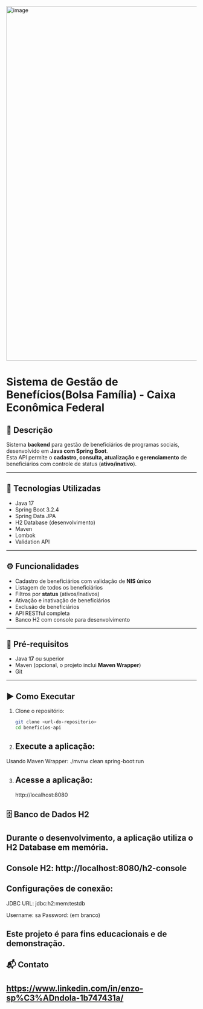 <img width="1141" height="937" alt="image" src="https://github.com/user-attachments/assets/fcebdc07-8cf6-46db-b7a9-b4aaf8a0618c" />

# Sistema de Gestão de Benefícios(Bolsa Família) - Caixa Econômica Federal

## 📌 Descrição
Sistema **backend** para gestão de beneficiários de programas sociais, desenvolvido em **Java com Spring Boot**.  
Esta API permite o **cadastro, consulta, atualização e gerenciamento** de beneficiários com controle de status (**ativo/inativo**).

---

## 🚀 Tecnologias Utilizadas
- Java 17  
- Spring Boot 3.2.4  
- Spring Data JPA  
- H2 Database (desenvolvimento)  
- Maven  
- Lombok  
- Validation API  

---

## ⚙️ Funcionalidades
- Cadastro de beneficiários com validação de **NIS único**  
- Listagem de todos os beneficiários  
- Filtros por **status** (ativos/inativos)  
- Ativação e inativação de beneficiários  
- Exclusão de beneficiários  
- API RESTful completa  
- Banco H2 com console para desenvolvimento  

---

## 🔧 Pré-requisitos
- Java **17** ou superior  
- Maven (opcional, o projeto inclui **Maven Wrapper**)  
- Git  

---

## ▶️ Como Executar
1. Clone o repositório:
   ```bash
   git clone <url-do-repositorio>
   cd beneficios-api

2. ## Execute a aplicação:
Usando Maven Wrapper: ./mvnw clean spring-boot:run


3. ## Acesse a aplicação:
   http://localhost:8080
## 🗄️ Banco de Dados H2

## Durante o desenvolvimento, a aplicação utiliza o H2 Database em memória.

## Console H2: http://localhost:8080/h2-console

## Configurações de conexão:

JDBC URL: jdbc:h2:mem:testdb

Username: sa
Password: (em branco)

## Este projeto é para fins educacionais e de demonstração.

## 📬 Contato
## https://www.linkedin.com/in/enzo-sp%C3%ADndola-1b747431a/

